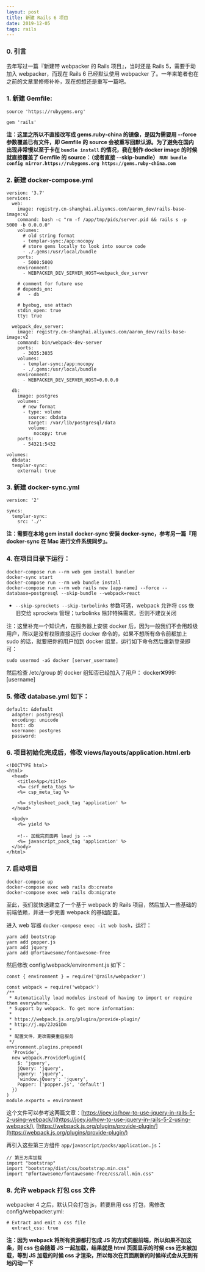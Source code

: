 ```yaml
---
layout: post
title: 新建 Rails 6 项目
date: 2019-12-05
tags: rails
---
```


### 0. 引言

去年写过一篇『新建带 webpacker 的 Rails 项目』，当时还是 Rails 5，需要手动加入 webpacker，而现在 Rails 6 已经默认使用 webpacker 了。一年来笔者也在之前的文章里修修补补，现在想想还是重写一篇吧。

### 1. 新建 Gemfile:

```
source 'https://rubygems.org'

gem 'rails'
```
**注：这里之所以不直接改写成 gems.ruby-china 的镜像，是因为需要用 --force 参数覆盖已有文件，即 Gemfile 的 source 会被重写回默认源。为了避免在国内出现非常慢以至于卡在 `bundle install` 的情况，我在制作 docker image 的时候就直接覆盖了 Gemfile 的 source：（或者直接 --skip-bundle）
`RUN bundle config mirror.https://rubygems.org https://gems.ruby-china.com`**

### 2. 新建 docker-compose.yml

```
version: '3.7'
services:
  web:    
    image: registry.cn-shanghai.aliyuncs.com/aaron_dev/rails-base-image:v2
    command: bash -c "rm -f /app/tmp/pids/server.pid && rails s -p 5000 -b 0.0.0.0"
    volumes:
      # old string format
      - templar-sync:/app:nocopy
      # store gems locally to look into source code
      - ./.gems:/usr/local/bundle
    ports:
      - 5000:5000
    environment:
      - WEBPACKER_DEV_SERVER_HOST=webpack_dev_server

    # comment for future use
    # depends_on:
    #   - db

    # byebug, use attach
    stdin_open: true
    tty: true

  webpack_dev_server:
    image: registry.cn-shanghai.aliyuncs.com/aaron_dev/rails-base-image:v2
    command: bin/webpack-dev-server
    ports:
      - 3035:3035
    volumes:
      - templar-sync:/app:nocopy
      - ./.gems:/usr/local/bundle
    environment:
      - WEBPACKER_DEV_SERVER_HOST=0.0.0.0

  db:
    image: postgres
    volumes:
      # new format
      - type: volume
        source: dbdata
        target: /var/lib/postgresql/data
        volume:
          nocopy: true
    ports:
      - 54321:5432

volumes:
  dbdata:
  templar-sync:
    external: true
```

### 3. 新建 docker-sync.yml

```
version: '2'

syncs:
  templar-sync:
    src: './'
```
**注：需要在本地 gem install docker-sync 安装 docker-sync，参考另一篇『用 docker-sync 在 Mac 进行文件系统同步』。**

### 4. 在项目目录下运行：

```
docker-compose run --rm web gem install bundler
docker-sync start
docker-compose run --rm web bundle install
docker-compose run --rm web rails new [app-name] --force --database=postgresql --skip-bundle --webpack=react
```

* `--skip-sprockets --skip-turbolinks` 参数可选，webpack 允许将 css 依旧交给 sprockets 管理；turbolinks 除非特殊需求，否则不建议关闭

注：这里补充一个知识点，在服务器上安装 docker 后，因为一般我们不会用超级用户，所以是没有权限直接运行 docker 命令的，如果不想所有命令前都加上 sudo 的话，就要把你的用户加到 docker 组里，运行如下命令然后重新登录即可：

```
sudo usermod -aG docker [server_username]
```

然后检查 /etc/group 的 docker 组知否已经加入了用户： docker:x:999:[username]


### 5. 修改 database.yml 如下：

```
default: &default
  adapter: postgresql
  encoding: unicode
  host: db
  username: postgres
  password:
```

### 6. 项目初始化完成后，修改 views/layouts/application.html.erb

```
<!DOCTYPE html>
<html>
  <head>
    <title>App</title>
    <%= csrf_meta_tags %>
    <%= csp_meta_tag %>

    <%= stylesheet_pack_tag 'application' %>
  </head>

  <body>
    <%= yield %>

    <!-- 加载完页面再 load js -->
    <%= javascript_pack_tag 'application' %>
  </body>
</html>
```

### 7. 启动项目

```
docker-compose up
docker-compose exec web rails db:create
docker-compose exec web rails db:migrate
```

至此，我们就快速建立了一个基于 webpack 的 Rails 项目，然后加入一些基础的前端依赖，并进一步完善 webpack 的基础配置。

进入 web 容器 `docker-compose exec -it web bash`，运行：
```
yarn add bootstrap
yarn add popper.js
yarn add jquery
yarn add @fortawesome/fontawesome-free
```

然后修改 config/webpack/environment.js 如下：

```
const { environment } = require('@rails/webpacker')

const webpack = require('webpack')
/**
 * Automatically load modules instead of having to import or require them everywhere.
 * Support by webpack. To get more information:
 *
 * https://webpack.js.org/plugins/provide-plugin/
 * http://j.mp/2JzG1Dm
 * 
 * 配置文件，更改需要重启服务
 */
environment.plugins.prepend(
  'Provide',
  new webpack.ProvidePlugin({
    $: 'jquery',
    jQuery: 'jquery',
    jquery: 'jquery',
    'window.jQuery': 'jquery',
    Popper: ['popper.js', 'default']
  })
)
module.exports = environment
```

这个文件可以参考这两篇文章：[https://joey.io/how-to-use-jquery-in-rails-5-2-using-webpack/](https://joey.io/how-to-use-jquery-in-rails-5-2-using-webpack/), [https://webpack.js.org/plugins/provide-plugin/](https://webpack.js.org/plugins/provide-plugin/)

再引入这些第三方组件 `app/javascript/packs/application.js`：

```
// 第三方库加载
import "bootstrap"
import "bootstrap/dist/css/bootstrap.min.css"
import "@fortawesome/fontawesome-free/css/all.min.css"
```

### 8. 允许 webpack 打包 css 文件

webpacker 4 之后，默认只会打包 js，若要启用 css 打包，需修改 config/webpacker.yml:

```
# Extract and emit a css file
  extract_css: true
```

**注：因为 webpack 将所有资源都打包成 JS 的方式伺服前端，所以如果不加这条，则 css 也会随着 JS 一起加载，结果就是 html 页面显示的时候 css 还未被加载，等到 JS 加载的时候 css 才渲染，所以每次在页面刷新的时候样式会从无到有地闪动一下**


